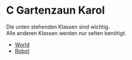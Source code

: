 # C Gartenzaun Karol

Die unten stehenden Klassen sind wichtig.
<br>
Alle anderen Klassen werden nur selten ben&ouml;tigt.

- [World](Karol.World.yml)
- [Robot](Karol.Robot.yml)
